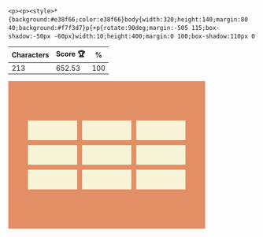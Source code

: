 `<p><p><style>*{background:#e38f66;color:e38f66}body{width:320;height:140;margin:80 40;background:#f7f3d7}p{+p{rotate:90deg;margin:-505 115;box-shadow:-50px -60px}width:10;height:400;margin:0 100;box-shadow:110px 0`

| Characters | Score 🏆 | %   |
| ---------- | -------- | --- |
| 213        | 652.53   | 100 |

![](/2024/oct2024/17/20241017.png)

